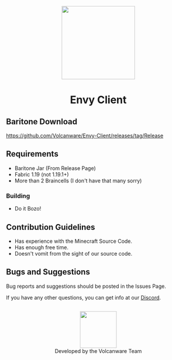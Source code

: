 <div align="center">
  <img src="https://cdn.discordapp.com/attachments/1104320661930909797/1127951651970490388/Z.png" width="200" height="200">
</div>


<h1 align="center">
  Envy Client
</h1>

## Baritone Download
https://github.com/Volcanware/Envy-Client/releases/tag/Release

## Requirements
- Baritone Jar (From Release Page)
- Fabric 1.19 (not 1.19.1+)
- More than 2 Braincells (I don't have that many sorry)

### Building
- Do it Bozo!

## Contribution Guidelines
- Has experience with the Minecraft Source Code.
- Has enough free time.
- Doesn't vomit from the sight of our source code.

## Bugs and Suggestions
Bug reports and suggestions should be posted in the Issues Page.

If you have any other questions, you can get info at our [Discord](https://discord.gg/rXFjkj4JqY).


##

<div align="center">
  <img src="https://avatars.githubusercontent.com/u/128879655?s=400&u=a582e091289fa3dc13264b75b1f001352a461600&v=4" width="100" height="100">
</div>

<div align="center">
  Developed by the Volcanware Team
</div>
